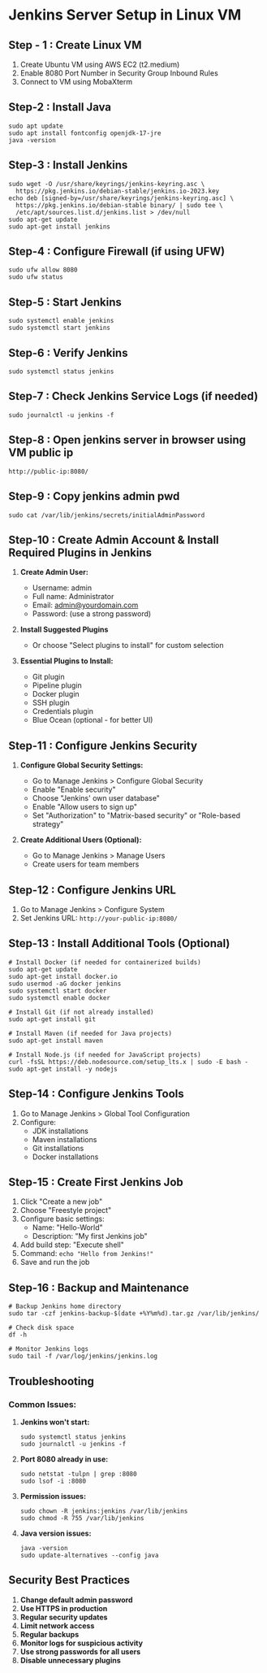 # Jenkins Server Setup in Linux VM #

## Step - 1 : Create Linux VM ##

1) Create Ubuntu VM using AWS EC2 (t2.medium) <br/>
2) Enable 8080 Port Number in Security Group Inbound Rules
3) Connect to VM using MobaXterm

## Step-2 : Install Java ##

```
sudo apt update
sudo apt install fontconfig openjdk-17-jre
java -version
```

## Step-3 : Install Jenkins ##
```
sudo wget -O /usr/share/keyrings/jenkins-keyring.asc \
  https://pkg.jenkins.io/debian-stable/jenkins.io-2023.key
echo deb [signed-by=/usr/share/keyrings/jenkins-keyring.asc] \
  https://pkg.jenkins.io/debian-stable binary/ | sudo tee \
  /etc/apt/sources.list.d/jenkins.list > /dev/null
sudo apt-get update
sudo apt-get install jenkins
```

## Step-4 : Configure Firewall (if using UFW) ##

```
sudo ufw allow 8080
sudo ufw status
```

## Step-5 : Start Jenkins ## 

```
sudo systemctl enable jenkins
sudo systemctl start jenkins
```

## Step-6 : Verify Jenkins ##

```
sudo systemctl status jenkins
```

## Step-7 : Check Jenkins Service Logs (if needed) ##

```
sudo journalctl -u jenkins -f
```

## Step-8 : Open jenkins server in browser using VM public ip ##

```
http://public-ip:8080/
```

## Step-9 : Copy jenkins admin pwd ##
```
sudo cat /var/lib/jenkins/secrets/initialAdminPassword
```

## Step-10 : Create Admin Account & Install Required Plugins in Jenkins ##

1) **Create Admin User:**
   - Username: admin
   - Full name: Administrator
   - Email: admin@yourdomain.com
   - Password: (use a strong password)

2) **Install Suggested Plugins**
   - Or choose "Select plugins to install" for custom selection

3) **Essential Plugins to Install:**
   - Git plugin
   - Pipeline plugin
   - Docker plugin
   - SSH plugin
   - Credentials plugin
   - Blue Ocean (optional - for better UI)

## Step-11 : Configure Jenkins Security ##

1) **Configure Global Security Settings:**
   - Go to Manage Jenkins > Configure Global Security
   - Enable "Enable security"
   - Choose "Jenkins' own user database"
   - Enable "Allow users to sign up"
   - Set "Authorization" to "Matrix-based security" or "Role-based strategy"

2) **Create Additional Users (Optional):**
   - Go to Manage Jenkins > Manage Users
   - Create users for team members

## Step-12 : Configure Jenkins URL ##

1) Go to Manage Jenkins > Configure System
2) Set Jenkins URL: `http://your-public-ip:8080/`

## Step-13 : Install Additional Tools (Optional) ##

```
# Install Docker (if needed for containerized builds)
sudo apt-get update
sudo apt-get install docker.io
sudo usermod -aG docker jenkins
sudo systemctl start docker
sudo systemctl enable docker

# Install Git (if not already installed)
sudo apt-get install git

# Install Maven (if needed for Java projects)
sudo apt-get install maven

# Install Node.js (if needed for JavaScript projects)
curl -fsSL https://deb.nodesource.com/setup_lts.x | sudo -E bash -
sudo apt-get install -y nodejs
```

## Step-14 : Configure Jenkins Tools ##

1) Go to Manage Jenkins > Global Tool Configuration
2) Configure:
   - JDK installations
   - Maven installations
   - Git installations
   - Docker installations

## Step-15 : Create First Jenkins Job ##

1) Click "Create a new job"
2) Choose "Freestyle project"
3) Configure basic settings:
   - Name: "Hello-World"
   - Description: "My first Jenkins job"
4) Add build step: "Execute shell"
5) Command: `echo "Hello from Jenkins!"`
6) Save and run the job

## Step-16 : Backup and Maintenance ##

```
# Backup Jenkins home directory
sudo tar -czf jenkins-backup-$(date +%Y%m%d).tar.gz /var/lib/jenkins/

# Check disk space
df -h

# Monitor Jenkins logs
sudo tail -f /var/log/jenkins/jenkins.log
```

## Troubleshooting ##

### Common Issues:

1. **Jenkins won't start:**
   ```
   sudo systemctl status jenkins
   sudo journalctl -u jenkins -f
   ```

2. **Port 8080 already in use:**
   ```
   sudo netstat -tulpn | grep :8080
   sudo lsof -i :8080
   ```

3. **Permission issues:**
   ```
   sudo chown -R jenkins:jenkins /var/lib/jenkins
   sudo chmod -R 755 /var/lib/jenkins
   ```

4. **Java version issues:**
   ```
   java -version
   sudo update-alternatives --config java
   ```

## Security Best Practices ##

1. **Change default admin password**
2. **Use HTTPS in production**
3. **Regular security updates**
4. **Limit network access**
5. **Regular backups**
6. **Monitor logs for suspicious activity**
7. **Use strong passwords for all users**
8. **Disable unnecessary plugins**